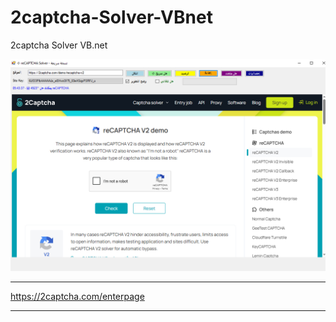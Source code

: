 # 2captcha-Solver-VBnet
2captcha Solver VB.net


![](Capture.PNG)



-- --

https://2captcha.com/enterpage

-- --
